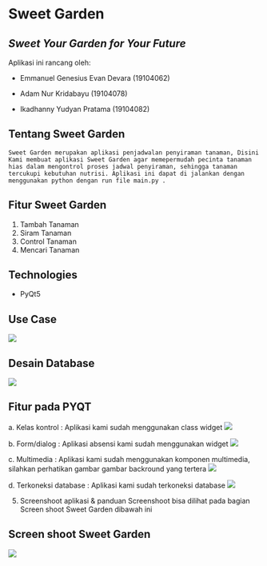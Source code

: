 # Sweet Garden
## _Sweet Your Garden for Your Future_

Aplikasi ini rancang oleh:

- Emmanuel Genesius Evan Devara (19104062)

- Adam Nur Kridabayu (19104078)

- Ikadhanny Yudyan Pratama (19104082)

## Tentang Sweet Garden
    Sweet Garden merupakan aplikasi penjadwalan penyiraman tanaman, Disini Kami membuat aplikasi Sweet Garden agar memepermudah pecinta tanaman hias dalam mengontrol proses jadwal penyiraman, sehingga tanaman tercukupi kebutuhan nutrisi. Aplikasi ini dapat di jalankan dengan menggunakan python dengan run file main.py .
    
## Fitur Sweet Garden
   1. Tambah Tanaman 
   2. Siram Tanaman
   3. Control Tanaman
   4. Mencari Tanaman 

## Technologies
* PyQt5

## Use Case
<img src = "https://github.com/Andrarizal/Pemrograman-dan-Praktikum-GUI/blob/TEORI-GUI/UTS/EDIT.PNG">

## Desain Database
<img src = "https://github.com/Andrarizal/Pemrograman-dan-Praktikum-GUI/blob/TEORI-GUI/UTS/EDIT.PNG">

## Fitur pada PYQT

a. Kelas kontrol : Aplikasi kami sudah menggunakan class widget
<img src = "https://github.com/Andrarizal/Pemrograman-dan-Praktikum-GUI/blob/TEORI-GUI/UTS/EDIT.PNG">

b. Form/dialog : Aplikasi absensi kami sudah menggunakan widget
<img src = "https://github.com/Andrarizal/Pemrograman-dan-Praktikum-GUI/blob/TEORI-GUI/UTS/EDIT.PNG">

c. Multimedia : Aplikasi kami sudah menggunakan komponen multimedia, silahkan perhatikan gambar gambar backround yang tertera
<img src = "https://github.com/Andrarizal/Pemrograman-dan-Praktikum-GUI/blob/TEORI-GUI/UTS/EDIT.PNG">

d. Terkoneksi database : Aplikasi kami sudah terkoneksi database
<img src = "https://github.com/Andrarizal/Pemrograman-dan-Praktikum-GUI/blob/TEORI-GUI/UTS/EDIT.PNG">

5. Screenshoot aplikasi & panduan Screenshoot bisa dilihat pada bagian Screen shoot Sweet Garden dibawah ini

## Screen shoot Sweet Garden
<img src = "https://github.com/Andrarizal/Pemrograman-dan-Praktikum-GUI/blob/TEORI-GUI/UTS/EDIT.PNG">



